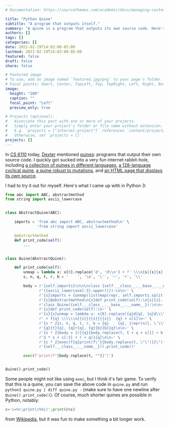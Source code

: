 ```yaml
---
# Documentation: https://sourcethemes.com/academic/docs/managing-content/

title: "Python Quine"
subtitle: "A program that outputs itself."
summary: "A quine is a program that outputs its own source code. Here's one I wrote in Python."
authors: []
tags: []
categories: []
date: 2021-02-19T14:03:00-05:00
lastmod: 2021-02-19T14:03:00-05:00
featured: false
draft: false
share: false

# Featured image
# To use, add an image named `featured.jpg/png` to your page's folder.
# Focal points: Smart, Center, TopLeft, Top, TopRight, Left, Right, BottomLeft, Bottom, BottomRight.
image:
  height: "200"
  caption: ""
  focal_point: "Left"
  preview_only: true

# Projects (optional).
#   Associate this post with one or more of your projects.
#   Simply enter your project's folder or file name without extension.
#   E.g. `projects = ["internal-project"]` references `content/project/deep-learning/index.md`.
#   Otherwise, set `projects = []`.
projects: []
---
```



In [CS 6110](https://classes.cornell.edu/browse/roster/SP21/class/CS/6110) today, [Dexter](https://www.cs.cornell.edu/~kozen/) mentioned [quines](https://en.wikipedia.org/wiki/Quine_(computing)): programs that output their own source code. I quickly got sucked into a very fun internet rabbit-hole, including [a collection of quines in different languages](http://www.nyx.net/~gthompso/quine.htm), [a 128-language cyclical quine](https://github.com/mame/quine-relay), [a quine robust to mutations](https://github.com/mame/radiation-hardened-quine), and [an HTML page that displays its own source](https://no-gravity.github.io/html-quine/).

I had to try it out for myself. Here's what I came up with in Python 3:

```python
from abc import ABC, abstractmethod
from string import ascii_lowercase


class AbstractQuine(ABC):

    imports = 'from abc import ABC, abstractmethod\n' \
              'from string import ascii_lowercase'

    @abstractmethod
    def print_code(self):
        ...


class Quine(AbstractQuine):

    def print_code(self):
        unmap = lambda x: x[0].replace('d', 'd\\n') + f' \\\n{s}{s}{s}  ' + x[1]
        s, n, q, t, r, b = '    ', '\n', '\'', '~', 'r', '\\'

        body = r'{self.imports}\n\n\nclass {self.__class__.__base__.__name__}~' \
               r'({ascii_lowercase[:3].upper()}):\n\n~' \
               r'{s}imports = {unmap(list(map(repr, self.imports.split(n))))}\n\n~' \
               r'{s}@abstractmethod\n{s}def print_code(self):\n{s}{s}...\n\n\n~' \
               r'class Quine({self.__class__.__base__.__name__}):\n\n~' \
               r'{s}def print_code(self):\n~' \
               r'{s}{s}unmap = lambda x: x[0].replace({q}d{q}, {q}d\\\\n{q})~' \
               r' + f{q} \\\\\\n{{s}}{{s}}{{s}}  {q} + x[1]\n~' \
               r'{s * 2}s, n, q, t, r, b = {q}    {q}, {repr(n)}, \'\\\'\', ~' \
               r'{q}{t}{q}, {q}r{q}, {q}{b}{b}{q}\n\n~' \
               r'{s * 2}body = {r}{q}{body.replace(t, t + q + s[1] + b + n + ~' \
               r'3 * s + s[:3] + r + q)}{q}\n\n~' \
               r'{s * 2}exec(f{q}print(f\"{{body.replace(t, \"\")}}\"){q})\n\n\n~' \
               r'{self.__class__.__name__}().print_code()'

        exec(f'print(f"{body.replace(t, "")}")')


Quine().print_code()

```

Some people might not like using `exec`, but I think it's fair game. To verify that this is a quine, you can save the above code in `quine.py` and run `python3 quine.py | diff quine.py -` (make sure to have one newline after `Quine().print_code()`). Of course, much shorter quines are possible in Python, notably:
```python
c='c=%r;print(c%%c)';print(c%c)
```
from [Wikipedia](https://en.wikipedia.org/wiki/Quine_(computing)#Examples), but it was fun to make something a bit longer work. 

